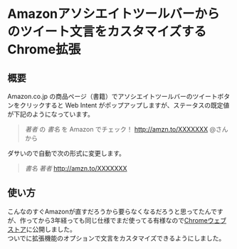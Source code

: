 # Amazonアソシエイトツールバーからのツイート文言をカスタマイズするChrome拡張
## 概要
Amazon.co.jp の商品ページ（書籍）でアソシエイトツールバーのツイートボタンをクリックすると Web Intent がポップアップしますが、ステータスの既定値が下記のようになっています。

> *著者* の *書名* を Amazon でチェック！ http://amzn.to/XXXXXXX @さんから

ダサいので自動で次の形式に変更します。

> *書名* *著者* http://amzn.to/XXXXXXX 

## 使い方
こんなのすぐAmazonが直すだろうから要らなくなるだろうと思ってたんですが、作ってから3年経っても同じ仕様でまだ使ってる有様なので[Chromeウェブストア](https://chrome.google.com/webstore/detail/amazon%E3%82%A2%E3%82%BD%E3%82%B7%E3%82%A8%E3%82%A4%E3%83%88tweet%E3%82%AB%E3%82%B9%E3%82%BF%E3%83%9E%E3%82%A4%E3%82%BA/oopoilhioikgaglgjofacehhlgkbaggh?hl=ja)に公開しました。  
ついでに拡張機能のオプションで文言をカスタマイズできるようにしました。
